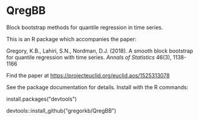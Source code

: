 # QregBB
Block bootstrap methods for quantile regression in time series. 

This is an R package which accompanies the paper: 

Gregory, K.B., Lahiri, S.N., Nordman, D.J. (2018). A smooth block bootstrap for quantile regression with time series. *Annals of Statistics* 46(3), 1138-1166

Find the paper at https://projecteuclid.org/euclid.aos/1525313078

See the package documentation for details. Install with the R commands:

install.packages("devtools")

devtools::install_github("gregorkb/QregBB")
